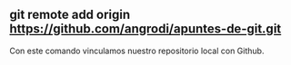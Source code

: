 ## git remote add origin https://github.com/angrodi/apuntes-de-git.git
Con este comando vinculamos nuestro repositorio local con Github.
